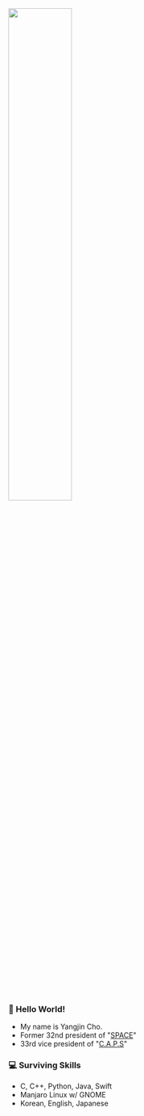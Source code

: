 <img src="https://user-images.githubusercontent.com/13748138/97760603-de874600-1b46-11eb-85df-9a0d6c28701a.jpg" height="50%">

### 👋 Hello World! 
- My name is Yangjin Cho.
- Former 32nd president of "[SPACE](https://paichai.space)"
- 33rd vice president of "[C.A.P.S](https://caps.dongguk.edu)"

### 💻 Surviving Skills 
- C, C++, Python, Java, Swift
- Manjaro Linux w/ GNOME
- Korean, English, Japanese

